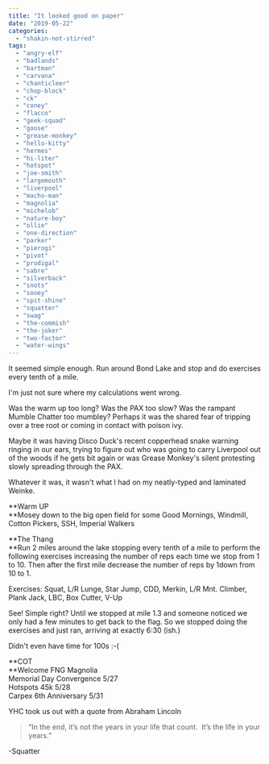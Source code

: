```yaml
---
title: "It looked good on paper"
date: "2019-05-22"
categories: 
  - "shakin-not-stirred"
tags: 
  - "angry-elf"
  - "badlands"
  - "bartman"
  - "carvana"
  - "chanticleer"
  - "chop-block"
  - "ck"
  - "coney"
  - "flacco"
  - "geek-squad"
  - "goose"
  - "grease-monkey"
  - "hello-kitty"
  - "hermes"
  - "hi-liter"
  - "hotspot"
  - "joe-smith"
  - "largemouth"
  - "liverpool"
  - "macho-man"
  - "magnolia"
  - "michelob"
  - "nature-boy"
  - "ollie"
  - "one-direction"
  - "parker"
  - "pierogi"
  - "pivot"
  - "prodigal"
  - "sabre"
  - "silverback"
  - "snots"
  - "sooey"
  - "spit-shine"
  - "squatter"
  - "swag"
  - "the-commish"
  - "the-joker"
  - "two-factor"
  - "water-wings"
---
```


It seemed simple enough. Run around Bond Lake and stop and do exercises every tenth of a mile.

I'm just not sure where my calculations went wrong.

Was the warm up too long? Was the PAX too slow? Was the rampant Mumble Chatter too mumbley? Perhaps it was the shared fear of tripping over a tree root or coming in contact with poison ivy.

Maybe it was having Disco Duck's recent copperhead snake warning ringing in our ears, trying to figure out who was going to carry Liverpool out of the woods if he gets bit again or was Grease Monkey's silent protesting slowly spreading through the PAX.

Whatever it was, it wasn't what I had on my neatly-typed and laminated Weinke.

**Warm UP  
**Mosey down to the big open field for some Good Mornings, Windmill, Cotton Pickers, SSH, Imperial Walkers

**The Thang  
**Run 2 miles around the lake stopping every tenth of a mile to perform the following exercises increasing the number of reps each time we stop from 1 to 10. Then after the first mile decrease the number of reps by 1down from 10 to 1.

Exercises: Squat, L/R Lunge, Star Jump, CDD, Merkin, L/R Mnt. Climber, Plank Jack, LBC, Box Cutter, V-Up

See! Simple right? Until we stopped at mile 1.3 and someone noticed we only had a few minutes to get back to the flag. So we stopped doing the exercises and just ran, arriving at exactly 6:30 (ish.)

Didn't even have time for 100s :-(

**COT  
**Welcome FNG Magnolia  
Memorial Day Convergence 5/27  
Hotspots 45k 5/28  
Carpex 6th Anniversary 5/31

YHC took us out with a quote from Abraham Lincoln

> “In the end, it’s not the years in your life that count.  It’s the life in your years.”

\-Squatter
